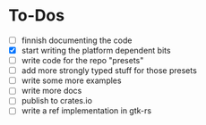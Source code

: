 # To-Dos

 * [ ] finnish documenting the code
 * [x] start writing the platform dependent bits
 * [ ] write code for the repo "presets"
 * [ ] add more strongly typed stuff for those presets
 * [ ] write some more examples
 * [ ] write more docs
 * [ ] publish to crates.io
 * [ ] write a ref implementation in gtk-rs
